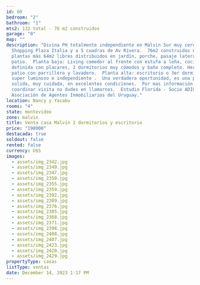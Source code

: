 ```yaml
---
id: 60
bedroom: "2"
bathroom: "1"
mts2: 132 total - 76 m2 construidos
garage: "0"
map: ""
description: "Divina PH totalmente independiente en Malvin Sur muy cerquita del
  Shopping Plaza Italia y a 5 cuadras de Av Rivera.  76m2 construidos en 2
  plantas más 64m2 libres distribuidos en jardín, porche, pasaje lateral y
  patio.  Planta baja: Living comedor al frente con estufa a leña, cocina
  definida con placares, 2 dormitorios muy cómodos y baño completo. Hermoso
  patio con parrillero y lavadero.  Planta alta: escritorio o 3er dormitorio,
  super luminoso e independiente .  Una verdadera oportunidad, es una propiedad
  solida, muy cuidada, en excelentes condiciones.  Por mas información o para
  coordinar visita no dudes en llamarnos.  Estudio Florida - Socio ADIU -
  Asociación de Agentes Inmobiliarios del Uruguay."
location: Nancy y Yacabu
rooms: "4"
state: montevideo
zone: malvin
title: Venta casa Malvin 2 dormitorios y escritorio
price: "198000"
destacada: true
soldout: false
rented: false
currency: U$S
images:
  - assets/img_2342.jpg
  - assets/img_2349.jpg
  - assets/img_2347.jpg
  - assets/img_2350.jpg
  - assets/img_2355.jpg
  - assets/img_2359.jpg
  - assets/img_2392.jpg
  - assets/img_2389.jpg
  - assets/img_2376.jpg
  - assets/img_2385.jpg
  - assets/img_2368.jpg
  - assets/img_2371.jpg
  - assets/img_2398.jpg
  - assets/img_2408.jpg
  - assets/img_2407.jpg
  - assets/img_2423.jpg
  - assets/img_2420.jpg
  - assets/img_2429.jpg
propertyType: casas
listType: ventas
date: December 14, 2023 1:17 PM
---
```

